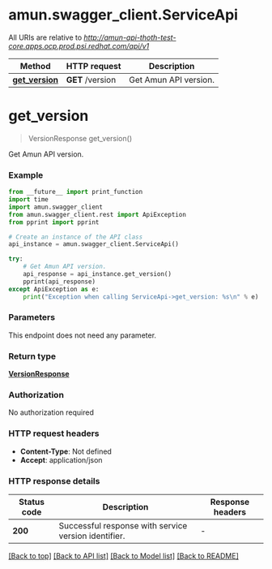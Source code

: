 # amun.swagger_client.ServiceApi

All URIs are relative to *http://amun-api-thoth-test-core.apps.ocp.prod.psi.redhat.com/api/v1*

Method | HTTP request | Description
------------- | ------------- | -------------
[**get_version**](ServiceApi.md#get_version) | **GET** /version | Get Amun API version.


# **get_version**
> VersionResponse get_version()

Get Amun API version.

### Example

```python
from __future__ import print_function
import time
import amun.swagger_client
from amun.swagger_client.rest import ApiException
from pprint import pprint

# Create an instance of the API class
api_instance = amun.swagger_client.ServiceApi()

try:
    # Get Amun API version.
    api_response = api_instance.get_version()
    pprint(api_response)
except ApiException as e:
    print("Exception when calling ServiceApi->get_version: %s\n" % e)
```

### Parameters
This endpoint does not need any parameter.

### Return type

[**VersionResponse**](VersionResponse.md)

### Authorization

No authorization required

### HTTP request headers

 - **Content-Type**: Not defined
 - **Accept**: application/json

### HTTP response details
| Status code | Description | Response headers |
|-------------|-------------|------------------|
**200** | Successful response with service version identifier. |  -  |

[[Back to top]](#) [[Back to API list]](../README.md#documentation-for-api-endpoints) [[Back to Model list]](../README.md#documentation-for-models) [[Back to README]](../README.md)

